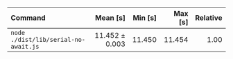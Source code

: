 | Command | Mean [s] | Min [s] | Max [s] | Relative |
|:---|---:|---:|---:|---:|
| `node ./dist/lib/serial-no-await.js` | 11.452 ± 0.003 | 11.450 | 11.454 | 1.00 |
